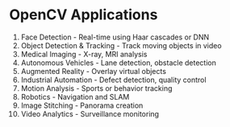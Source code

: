 # OpenCV Applications

1. Face Detection - Real-time using Haar cascades or DNN
2. Object Detection & Tracking - Track moving objects in video
3. Medical Imaging - X-ray, MRI analysis
4. Autonomous Vehicles - Lane detection, obstacle detection
5. Augmented Reality - Overlay virtual objects
6. Industrial Automation - Defect detection, quality control
7. Motion Analysis - Sports or behavior tracking
8. Robotics - Navigation and SLAM
9. Image Stitching - Panorama creation
10. Video Analytics - Surveillance monitoring
